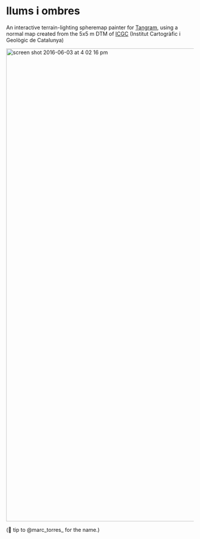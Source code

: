 # llums i ombres

An interactive terrain-lighting spheremap painter for [Tangram](http://github.com/tangrams/tangram), using a normal map created from the 5x5 m DTM of [ICGC](http://www.icgc.cat) (Institut Cartogràfic i Geològic de Catalunya)

<img width="1272" alt="screen shot 2016-06-03 at 4 02 16 pm" src="https://cloud.githubusercontent.com/assets/459970/15791325/b1c63d1c-29a4-11e6-8a53-08fa3b2782ce.png">

(🎩 tip to @marc_torres_ for the name.)


